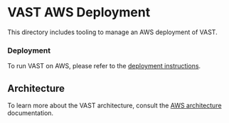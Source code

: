 # VAST AWS Deployment

This directory includes tooling to manage an AWS deployment of VAST.

### Deployment

To run VAST on AWS, please refer to the [deployment
instructions](/web/docs/setup-vast/deploy/aws.md).

## Architecture

To learn more about the VAST architecture, consult the
[AWS architecture](/web/docs/understand-vast/aws.md) documentation.

